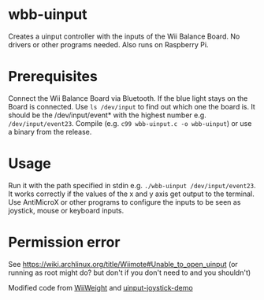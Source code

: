 # wbb-uinput

Creates a uinput controller with the inputs of the Wii Balance Board. No drivers or other programs needed. Also runs on Raspberry Pi.

# Prerequisites
Connect the Wii Balance Board via Bluetooth. If the blue light stays on the Board is connected. Use `ls /dev/input` to find out which one the board is. It should be the /dev/input/event* with the highest number e.g. `/dev/input/event23`. Compile (e.g. `c99 wbb-uinput.c -o wbb-uinput`) or use a binary from the release.

# Usage
Run it with the path specified in stdin e.g. `./wbb-uinput /dev/input/event23`. It works correctly if the values of the x and y axis get output to the terminal. Use AntiMicroX or other programs to configure the inputs to be seen as joystick, mouse or keyboard inputs.


# Permission error
See https://wiki.archlinux.org/title/Wiimote#Unable_to_open_uinput (or running as root might do? but don't if you don't need to and you shouldn't)

Modified code from [WiiWeight](https://github.com/keldu/WiiWeight) and [uinput-joystick-demo](https://github.com/GrantEdwards/uinput-joystick-demo)
